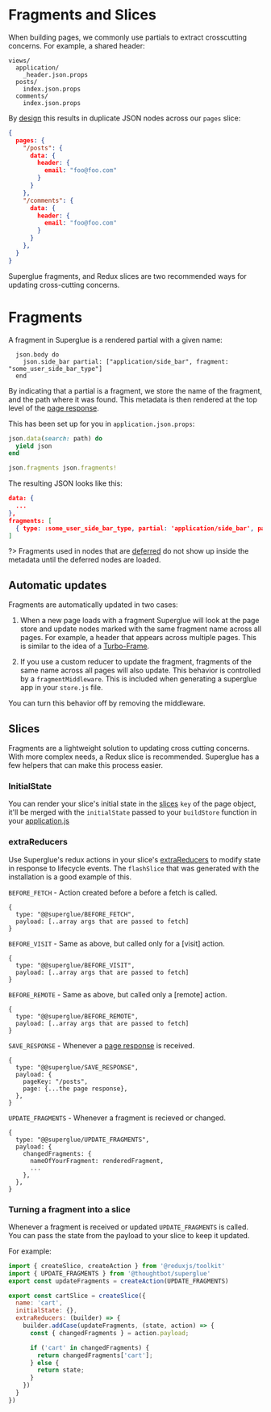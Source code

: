 # Fragments and Slices

When building pages, we commonly use partials to extract crosscutting concerns.
For example, a shared header:

```
views/
  application/
    _header.json.props
  posts/
    index.json.props
  comments/
    index.json.props
```

By [design](./redux-state-shape.md) this results in duplicate JSON nodes
across our `pages` slice:

```json
{
  pages: {
    "/posts": {
      data: {
        header: {
          email: "foo@foo.com"
        }
      }
    },
    "/comments": {
      data: {
        header: {
          email: "foo@foo.com"
        }
      }
    },
  }
}
```

Superglue fragments, and Redux slices are two recommended ways for updating cross-cutting
concerns.

# Fragments

A fragment in Superglue is a rendered partial with a given name:

```
  json.body do
    json.side_bar partial: ["application/side_bar", fragment: "some_user_side_bar_type"]
  end
```

By indicating that a partial is a fragment, we store the name of the fragment,
and the path where it was found. This metadata is then rendered at the top
level of the [page response].

This has been set up for you in `application.json.props`:

```ruby
json.data(search: path) do
  yield json
end

json.fragments json.fragments!
```

The resulting JSON looks like this:

```json
data: {
  ...
},
fragments: [
  { type: :some_user_side_bar_type, partial: 'application/side_bar', path: 'body.sidebar' },
]
```

?> Fragments used in nodes that are [deferred](./navigation.md#deferments) do
not show up inside the metadata until the deferred nodes are loaded.

## Automatic updates

Fragments are automatically updated in two cases:

1. When a new page loads with a fragment Superglue will look at the page store and
update nodes marked with the same fragment name across all pages. For example,
a header that appears across multiple pages. This is similar to the idea of
a [Turbo-Frame](https://turbo.hotwired.dev/handbook/frames).

2. If you use a custom reducer to update the fragment, fragments of the same
name across all pages will also update. This behavior is controlled by a
`fragmentMiddleware`. This is included when generating a superglue app in
your `store.js` file.

You can turn this behavior off by removing the middleware.

## Slices

Fragments are a lightweight solution to updating cross cutting concerns. With
more complex needs, a Redux slice is recommended. Superglue has a few helpers
that can make this process easier.

### InitialState
You can render your slice's initial state in the [slices] `key` of the page
object, it'll be merged with the `initialState` passed to your `buildStore`
function in your [application.js](./react-redux.md#applicationbase)


### extraReducers
Use Superglue's redux actions in your slice's [extraReducers] to modify state
in response to lifecycle events. The `flashSlice` that was generated
with the installation is a good example of this.

`BEFORE_FETCH` - Action created before a before a fetch is called.

```
{
  type: "@@superglue/BEFORE_FETCH",
  payload: [..array args that are passed to fetch]
}
```

`BEFORE_VISIT` - Same as above, but called only for a [visit] action.

```
{
  type: "@@superglue/BEFORE_VISIT",
  payload: [..array args that are passed to fetch]
}
```

`BEFORE_REMOTE` - Same as above, but called only a [remote] action.

```
{
  type: "@@superglue/BEFORE_REMOTE",
  payload: [..array args that are passed to fetch]
}
```

`SAVE_RESPONSE` - Whenever a [page response] is received.

```
{
  type: "@@superglue/SAVE_RESPONSE",
  payload: {
    pageKey: "/posts",
    page: {...the page response},
  },
}
```

`UPDATE_FRAGMENTS` - Whenever a fragment is recieved or changed.

```
{
  type: "@@superglue/UPDATE_FRAGMENTS",
  payload: {
    changedFragments: {
      nameOfYourFragment: renderedFragment,
      ...
    },
  },
}
```

### Turning a fragment into a slice

Whenever a fragment is received or updated `UPDATE_FRAGMENTS` is called.
You can pass the state from the payload to your slice to keep it updated.

For example:
```javascript
import { createSlice, createAction } from '@reduxjs/toolkit'
import { UPDATE_FRAGMENTS } from '@thoughtbot/superglue'
export const updateFragments = createAction(UPDATE_FRAGMENTS)

export const cartSlice = createSlice({
  name: 'cart',
  initialState: {},
  extraReducers: (builder) => {
    builder.addCase(updateFragments, (state, action) => {
      const { changedFragments } = action.payload;

      if ('cart' in changedFragments) {
        return changedFragments['cart'];
      } else {
        return state;
      }
    })
  }
})
```

[page response]: ./page-response.md
[slices]: ./page-response.md#slices
[extraReducers]: https://redux-toolkit.js.org/api/createSlice#extrareducers
